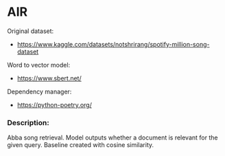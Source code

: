 # AIR
Original dataset:
 - https://www.kaggle.com/datasets/notshrirang/spotify-million-song-dataset

Word to vector model:
 - https://www.sbert.net/

Dependency manager:
 - https://python-poetry.org/

### Description: 
Abba song retrieval.
Model outputs whether a document is relevant for the given query.
Baseline created with cosine similarity.
